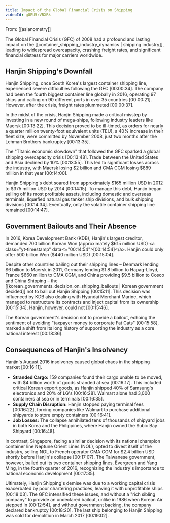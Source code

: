```yaml
---
title: Impact of the Global Financial Crisis on Shipping
videoId: gOEU5rVBXRk
---
```


From: [[asianometry]] <br/> 

The Global Financial Crisis (GFC) of 2008 had a profound and lasting impact on the [[container_shipping_industry_dynamics | shipping industry]], leading to widespread overcapacity, crashing freight rates, and significant financial distress for major carriers worldwide.

## Hanjin Shipping's Downfall

Hanjin Shipping, once South Korea's largest container shipping line, experienced severe difficulties following the GFC <a class="yt-timestamp" data-t="00:00:34">[00:00:34]</a>. The company had been the fourth biggest container line globally in 2016, operating 97 ships and calling on 90 different ports in over 35 countries <a class="yt-timestamp" data-t="00:00:21">[00:00:21]</a>. However, after the crisis, freight rates plummeted <a class="yt-timestamp" data-t="00:00:37">[00:00:37]</a>.

In the midst of the crisis, Hanjin Shipping made a critical misstep by investing in a new round of mega-ships, following industry leaders like Maersk <a class="yt-timestamp" data-t="00:13:22">[00:13:22]</a>. This decision proved to be ill-timed, as orders for nearly a quarter million twenty-foot equivalent units (TEU), a 40% increase in their fleet size, were committed by November 2008, just two months after the Lehman Brothers bankruptcy <a class="yt-timestamp" data-t="00:13:35">[00:13:35]</a>.

The "Titanic economic slowdown" that followed the GFC sparked a global shipping overcapacity crisis <a class="yt-timestamp" data-t="00:13:48">[00:13:48]</a>. Trade between the United States and Asia declined by 10% <a class="yt-timestamp" data-t="00:13:55">[00:13:55]</a>. This led to significant losses across the industry, with Maersk losing $2 billion and CMA CGM losing $889 million in that year <a class="yt-timestamp" data-t="00:14:00">[00:14:00]</a>.

Hanjin Shipping's debt soared from approximately $165 million USD in 2012 to $375 million USD by 2014 <a class="yt-timestamp" data-t="00:14:15">[00:14:15]</a>. To manage this debt, Hanjin began selling off its most profitable assets, including domestic and overseas terminals, liquefied natural gas tanker ship divisions, and bulk shipping divisions <a class="yt-timestamp" data-t="00:14:34">[00:14:34]</a>. Eventually, only the volatile container shipping line remained <a class="yt-timestamp" data-t="00:14:47">[00:14:47]</a>.

## Government Bailouts and Their Absence

In 2016, Korea Development Bank (KDB), Hanjin's largest creditor, demanded 700 billion Korean Won (approximately $615 million USD) <a class="yt-timestamp" data-t="00:14:54">[00:14:54]</a>. Hanjin could only offer 500 billion Won ($440 million USD) <a class="yt-timestamp" data-t="00:15:04">[00:15:04]</a>.

Despite other countries bailing out their shipping lines – Denmark lending $6 billion to Maersk in 2011, Germany lending $1.8 billion to Hapag-Lloyd, France $660 million to CMA CGM, and China providing $9.5 billion to Cosco and China Shipping – the [[korean_governments_decision_on_shipping_bailouts | Korean government decided]] not to bail out Hanjin Shipping <a class="yt-timestamp" data-t="00:15:11">[00:15:11]</a>. This decision was influenced by KDB also dealing with Hyundai Merchant Marine, which managed to restructure its contracts and inject capital from its ownership <a class="yt-timestamp" data-t="00:15:34">[00:15:34]</a>. Hanjin, however, could not <a class="yt-timestamp" data-t="00:15:46">[00:15:46]</a>.

The Korean government's decision not to provide a bailout, echoing the sentiment of avoiding "taxpayer money to corporate Fat Cats" <a class="yt-timestamp" data-t="00:15:58">[00:15:58]</a>, marked a shift from its long history of supporting the industry as a core national interest <a class="yt-timestamp" data-t="00:18:36">[00:18:36]</a>.

## Consequences of Hanjin's Insolvency

Hanjin's August 2016 insolvency caused global chaos in the shipping market <a class="yt-timestamp" data-t="00:16:11">[00:16:11]</a>.
*   **Stranded Cargo:** 159 companies found their cargo unable to be moved, with $4 billion worth of goods stranded at sea <a class="yt-timestamp" data-t="00:16:17">[00:16:17]</a>. This included critical Korean export goods, as Hanjin shipped 40% of Samsung's electronics and 20% of LG's <a class="yt-timestamp" data-t="00:16:28">[00:16:28]</a>. Walmart alone had 3,000 containers at sea or in terminals <a class="yt-timestamp" data-t="00:16:35">[00:16:35]</a>.
*   **Supply Chain Disruption:** Hanjin stopped paying terminal fees <a class="yt-timestamp" data-t="00:16:22">[00:16:22]</a>, forcing companies like Walmart to purchase additional shipyards to store empty containers <a class="yt-timestamp" data-t="00:16:41">[00:16:41]</a>.
*   **Job Losses:** The collapse annihilated tens of thousands of shipyard jobs in both Korea and the Philippines, where Hanjin owned the Subic Bay Shipyard <a class="yt-timestamp" data-t="00:16:48">[00:16:48]</a>.

In contrast, Singapore, facing a similar decision with its national champion container line Neptune Orient Lines (NOL), opted to divest itself of the industry, selling NOL to French operator CMA CGM for $2.4 billion USD shortly before Hanjin's collapse <a class="yt-timestamp" data-t="00:17:07">[00:17:07]</a>. The Taiwanese government, however, bailed out its two container shipping lines, Evergreen and Yang Ming, in the fourth quarter of 2016, recognizing the industry's importance to national economic development <a class="yt-timestamp" data-t="00:17:35">[00:17:35]</a>.

Ultimately, Hanjin Shipping's demise was due to a working capital crisis exacerbated by poor chartering practices, leaving it with unprofitable ships <a class="yt-timestamp" data-t="00:18:03">[00:18:03]</a>. The GFC intensified these issues, and without a "rich sibling company" to provide an undeclared bailout, unlike in 1986 when Korean Air stepped in <a class="yt-timestamp" data-t="00:12:54">[00:12:54]</a>, and without government backing, the company declared bankruptcy <a class="yt-timestamp" data-t="00:18:20">[00:18:20]</a>. The last ship belonging to Hanjin Shipping was sold for demolition in March 2017 <a class="yt-timestamp" data-t="00:19:02">[00:19:02]</a>.